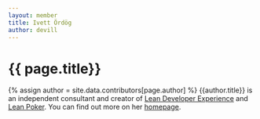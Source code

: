 ```yaml
---
layout: member
title: Ivett Ördög
author: devill
---
```


# {{ page.title}}
{% assign author = site.data.contributors[page.author] %}
{{author.title}} is an independent consultant and creator of [Lean Developer Experience](https://www.ivettordog.com/leandeveloperexperience) and [Lean Poker](https://www.leanpoker.org/). You can find out more on her [homepage]({{author.url}}).

